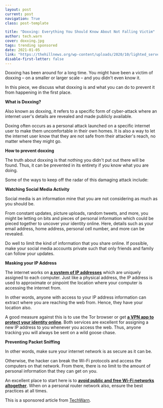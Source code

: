 ```yaml
---
layout: post
current: post
navigation: True
class: post-template

title: "Doxxing: Everything You Should Know About Not Falling Victim"
author: tech.warn
cover: doxxing.jpg
tags: trending sponsored
date: 2021-01-05
link: "https://thehillnews.org/wp-content/uploads/2020/10/lighted_server.jpg"
disable-first-letter: false
---
```

<p>Doxxing has been around for a long time. You might have been a victim of doxxing – on a smaller or larger scale – and you didn't even know it.</p><p>In this piece, we discuss what doxxing is and what you can do to prevent it from happening in the first place.</p><p><strong >What is Doxxing?</strong></p><p>Also known as doxxing, it refers to a specific form of cyber-attack where an internet user's details are revealed and made publicly available.&nbsp;</p><p>Doxing often occurs as a personal attack launched on a specific internet user to make them uncomfortable in their own homes. It is also a way to let the internet user know that they are not safe from their attacker's reach, no matter where they might go.</p><p><strong >How to prevent doxxing</strong></p><p>The truth about doxxing is that nothing you didn't put out there will be found. Thus, it can be prevented in its entirety if you know what you are doing.</p><p>Some of the ways to keep off the radar of this damaging attack include:</p><p><strong >Watching Social Media Activity</strong></p><p>Social media is an information mine that you are not considering as much as you should be.</p><p>From constant updates, picture uploads, random tweets, and more, you might be letting on bits and pieces of personal information which could be pieced together to uncover your identity online. Here, details such as your email address, home address, personal cell number, and more can be revealed.</p><p>Do well to limit the kind of information that you share online. If possible, make your social media accounts private such that only friends and family can follow your updates.</p><p><strong >Masking your IP Address</strong></p><p class="ql-align-justify">The internet works on <a href="https://www.wpbeginner.com/glossary/ip-address/" rel="noopener noreferrer" target="_blank" ><strong>a system of IP addresses</strong></a> which are uniquely assigned to each computer. Just like a physical address, the IP address is used to approximate or pinpoint the location where your computer is accessing the internet from.</p><p>In other words, anyone with access to your IP address information can extract where you are reaching the web from. Hence, they have your location also.</p><p>A good measure against this is to use the Tor browser or get <a href="https://www.expressvpn.com" rel="noopener noreferrer" target="_blank" ><strong>a VPN app to protect your identity online</strong></a>. Both services are excellent for assigning a new IP address to you whenever you access the web. Thus, anyone tracking you will always be sent on a wild goose chase.</p><p><strong >Preventing Packet Sniffing</strong></p><p>In other words, make sure your internet network is as secure as it can be.</p><p>Otherwise, the hacker can break the Wi-Fi protocols and access the computers on that network. From there, there is no limit to the amount of personal information that they can get on you.</p><p>An excellent place to start here is to <a href="https://www.inc.com/comcast/risks-of-using-public-wifi.html" rel="noopener noreferrer" target="_blank" ><strong>avoid public and free Wi-Fi networks altogether</strong></a>. When on a personal router network also, ensure the best practices at all times.</p><p>This is a sponsored article from <a href="https://techwarn.com/" rel="noopener noreferrer" target="_blank" >TechWarn</a>.</p><p></p>
